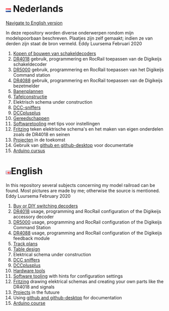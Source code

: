# ![Nederlandse vlag](./images/nl.gif) Nederlands

[Navigate to English version](#English)

In deze repository worden diverse onderwerpen rondom mijn modelspoorbaan beschreven. Plaatjes zijn zelf gemaakt; indien ze van derden zijn staat de bron vermeld.
Eddy Luursema Februari 2020

1. [Kopen of bouwen van schakeldecoders](/ByorDIYSignaldecoders/README.md)
2. [DR4018](/DR4018/README.md) gebruik, programmering en RocRail toepassen van de Digikeijs schakeldecoder     
3.  [DR5000](/DR5000/README.md) gebruik, programmering en RocRail toepassen van het Digikeijs Command station
4. [DR4088](/DR4088/README.md) gebruik, programmering en RocRail toepassen van de Digikeijs bezetmelder
5. [Banenplannen](/Track/README.md)
6. [Tafelconstructie](/Table/README.md)
7. Elektrisch schema under construction
8. [DCC-sniffers](./DCCsniffers/README.md)
9. [DCCplusplus](./DCCplusplus/README.md)
10. [Gereedschappen](./Hardwaretooling/README.md)
11. [Softwaretooling](./Softwaretooling.md) met tips voor instellingen
12. [Fritzing](./Fritzing/README.md) teken elektrische schema's en het maken van eigen onderdelen zoals de DR4018 en seinen
13. [Projecten](./Projects.md) in de toekomst
14. Gebruik van [github en github-desktop](/Github/README.md) voor documentatie
15. [Arduino cursus](/ArduinoCourse/README.md)


# ![English flag](./images/gb.gif)English

In this repository several subjects concerning my model railroad can be found. Most pictures are made by me; otherwise the source is mentioned.
Eddy Luursema February 2020

1. [Buy or DIY  switching decoders](/ByorDIYSignaldecoders/README.md)
2. [DR4018](/DR4018/README.md) usage, programming and RocRail configuration of the Digikeijs accessory decoder   
3. [DR5000](/DR5000/README.md) usage, programming and RocRail configuration of the Digikeijs Command Station
4. [DR4088](/DR4088/README.md) usage, programming and RocRail configuration of the Digikeijs feedback module
5. [Track plans](/Track/README.md)
6. [Table design](/Table/README.md)
7. Elektrical schema under construction
8. [DCC sniffers](./DCCsniffers/README.md)
9. [DCCplusplus](./DCCplusplus/README.md)
10. [Hardware tools](./Hardwaretooling/README.md)
11. [Software tooling](./Softwaretooling.md) with hints for configuration settings
12. [Fritzing](./Fritzing/README.md) drawing elektrical schemas and creating your own parts like the DR4018 and signals
13. [Projects](./Projects.md) in the futuure
14. Using [github and github-desktop](/Github/README.md) for documentation
15. [Arduino course](/ArduinoCourse/README.md)

